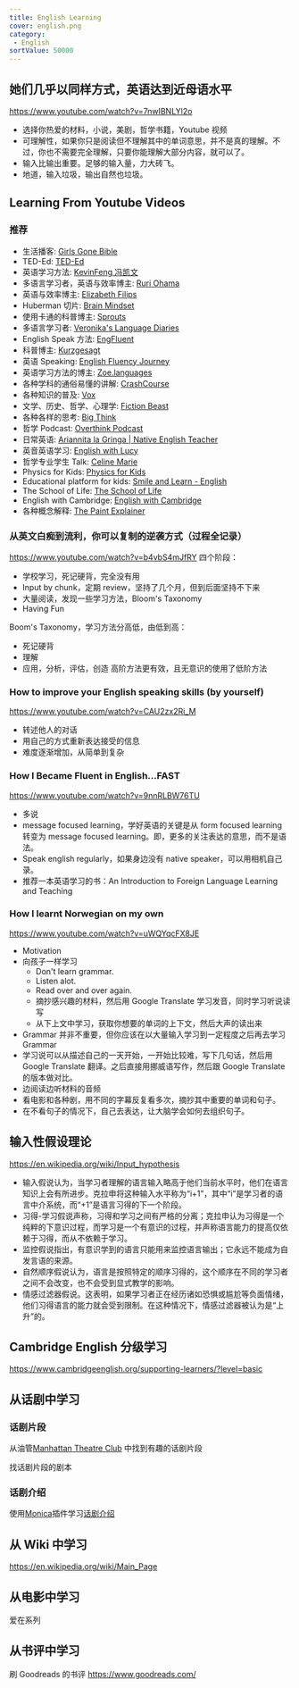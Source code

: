 ```yaml
---
title: English Learning
cover: english.png
category:
 - English
sortValue: 50000
---
```


## 她们几乎以同样方式，英语达到近母语水平

<https://www.youtube.com/watch?v=7nwIBNLYl2o>

- 选择你热爱的材料，小说，美剧，哲学书籍，Youtube 视频
- 可理解性，如果你只是阅读但不理解其中的单词意思，并不是真的理解。不过，你也不需要完全理解，只要你能理解大部分内容，就可以了。
- 输入比输出重要。足够的输入量，力大砖飞。
- 地道，输入垃圾，输出自然也垃圾。

## Learning From Youtube Videos

### 推荐

- 生活播客: [Girls Gone Bible](https://www.youtube.com/@GirlsGoneBible)
- TED-Ed: [TED-Ed](https://www.youtube.com/@TEDEd)
- 英语学习方法: [KevinFeng 冯凯文](https://www.youtube.com/@IAmKevinFeng)
- 多语言学习者，英语与效率博主: [Ruri Ohama](https://www.youtube.com/@ruriohama)
- 英语与效率博主: [Elizabeth Filips](https://www.youtube.com/@elizabethfilips)
- Huberman 切片: [Brain Mindset](https://www.youtube.com/@brain.mindset)
- 使用卡通的科普博主: [Sprouts](https://www.youtube.com/@sprouts)
- 多语言学习者: [Veronika's Language Diaries](https://www.youtube.com/@veronika_languagediaries)
- English Speak 方法: [EngFluent](https://www.youtube.com/@EngfluentPlus)
- 科普博主: [Kurzgesagt](https://www.youtube.com/@Kurzgesagt)
- 英语 Speaking: [English Fluency Journey](https://www.youtube.com/@EnglishFluencyJourney)
- 英语学习方法的博主: [Zoe.languages](https://www.youtube.com/@zoe.languages)
- 各种学科的通俗易懂的讲解: [CrashCourse](https://www.youtube.com/@crashcourse)
- 各种知识的普及: [Vox](https://www.youtube.com/@Vox)
- 文学、历史、哲学、心理学: [Fiction Beast](https://www.youtube.com/@Fiction_Beast)
- 各种各样的思考: [Big Think](https://www.youtube.com/@bigthink)
- 哲学 Podcast: [Overthink Podcast](https://www.youtube.com/@OverthinkPodcastPhilosophy)
- 日常英语: [Ariannita la Gringa | Native English Teacher](https://www.youtube.com/@ariannitalagringa)
- 英音英语学习: [English with Lucy](https://www.youtube.com/@EnglishwithLucy)
- 哲学专业学生 Talk: [Celine Marie](https://www.youtube.com/@celine_marie)
- Physics for Kids: [Physics for Kids](https://www.youtube.com/playlist?list=PLFMuuV5u2TAv6ySNBG0DG-ITNQS8XYqcv)
- Educational platform for kids: [Smile and Learn - English ](https://www.youtube.com/@SmileandLearnEnglish/playlists)
- The School of Life: [The School of Life](https://www.youtube.com/@theschooloflifetv)
- English with Cambridge: [English with Cambridge](https://www.youtube.com/@cambridgeenglishtv)
- 各种概念解释: [The Paint Explainer](https://www.youtube.com/@ThePaintExplainer)

### 从英文白痴到流利，你可以复制的逆袭方式（过程全记录）

<https://www.youtube.com/watch?v=b4vbS4mJfRY>
四个阶段：

- 学校学习，死记硬背，完全没有用
- Input by chunk，定期 review，坚持了几个月，但到后面坚持不下来
- 大量阅读，发现一些学习方法，Bloom's Taxonomy
- Having Fun

Boom's Taxonomy，学习方法分高低，由低到高：

- 死记硬背
- 理解
- 应用，分析，评估，创造
  高阶方法更有效，且无意识的使用了低阶方法

### How to improve your English speaking skills (by yourself)

<https://www.youtube.com/watch?v=CAU2zx2Ri_M>

- 转述他人的对话
- 用自己的方式重新表达接受的信息
- 难度逐渐增加，从简单到复杂

### How I Became Fluent in English...FAST

<https://www.youtube.com/watch?v=9nnRLBW76TU>

- 多说
- message focused learning，学好英语的关键是从 form focused learning 转变为 message focused learning。即，更多的关注表达的意思，而不是语法。
- Speak english regularly，如果身边没有 native speaker，可以用相机自己录。
- 推荐一本英语学习的书：An Introduction to Foreign Language Learning and Teaching

### How I learnt Norwegian on my own

https://www.youtube.com/watch?v=uWQYqcFX8JE

- Motivation
- 向孩子一样学习
  - Don't learn grammar.
  - Listen alot.
  - Read over and over again.
  - 摘抄感兴趣的材料，然后用 Google Translate 学习发音，同时学习听说读写
  - 从下上文中学习，获取你想要的单词的上下文，然后大声的读出来
- Grammar 并非不重要，但你应该在以大量输入学习到一定程度之后再去学习 Grammar
- 学习说可以从描述自己的一天开始，一开始比较难，写下几句话，然后用 Google Translate 翻译。之后直接用挪威语写作，然后跟 Google Translate 的版本做对比。
- 边阅读边听材料的音频
- 看电影和各种剧，用不同的字幕反复看多次，摘抄其中重要的单词和句子。
- 在不看句子的情况下，自己去表达，让大脑学会如何去组织句子。

## 输入性假设理论

https://en.wikipedia.org/wiki/Input_hypothesis

- 输入假说认为，当学习者理解的语言输入略高于他们当前水平时，他们在语言知识上会有所进步。克拉申将这种输入水平称为“i+1”，其中“i”是学习者的语言中介系统，而“+1”是语言习得的下一个阶段。
- 习得-学习假说声称，习得和学习之间有严格的分离；克拉申认为习得是一个纯粹的下意识过程，而学习是一个有意识的过程，并声称语言能力的提高仅依赖于习得，而从不依赖于学习。
- 监控假说指出，有意识学到的语言只能用来监控语言输出；它永远不能成为自发言语的来源。
- 自然顺序假说认为，语言是按照特定的顺序习得的，这个顺序在不同的学习者之间不会改变，也不会受到显式教学的影响。
- 情感过滤器假说。这表明，如果学习者正在经历诸如恐惧或尴尬等负面情绪，他们习得语言的能力就会受到限制。在这种情况下，情感过滤器被认为是“上升”的。

## Cambridge English 分级学习

https://www.cambridgeenglish.org/supporting-learners/?level=basic

## 从话剧中学习

### 话剧片段

从油管[Manhattan Theatre Club](https://www.youtube.com/watch?v=Ud4EAsZamzc) 中找到有趣的话剧片段

找话剧片段的剧本

### 话剧介绍

使用[Monica](https://monica.im/?index=1&from=extension_nav)插件学习[话剧介绍](https://www.manhattantheatreclub.com/)

## 从 Wiki 中学习

<https://en.wikipedia.org/wiki/Main_Page>

## 从电影中学习

爱在系列

## 从书评中学习

刷 Goodreads 的书评
<https://www.goodreads.com/>
